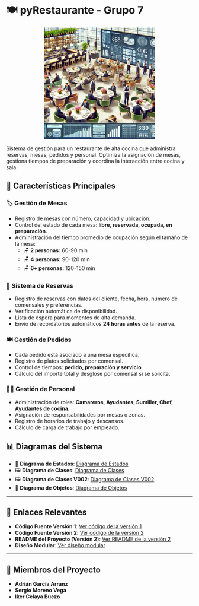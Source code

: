 # 🍽️ pyRestaurante - Grupo 7

<p align="center">
  <img src="/imagenRestaurante/restaurante.png" alt="Imagen Restaurante" width="300"/>
</p>

Sistema de gestión para un restaurante de alta cocina que administra reservas, mesas, pedidos y personal. 
Optimiza la asignación de mesas, gestiona tiempos de preparación y coordina la interacción entre cocina y sala.

## 📌 Características Principales

### 🏷️ Gestión de Mesas
- Registro de mesas con número, capacidad y ubicación.
- Control del estado de cada mesa: **libre, reservada, ocupada, en preparación**.
- Administración del tiempo promedio de ocupación según el tamaño de la mesa:
  - 🪑 **2 personas:** 60-90 min
  - 🪑 **4 personas:** 90-120 min
  - 🪑 **6+ personas:** 120-150 min

### 📆 Sistema de Reservas
- Registro de reservas con datos del cliente, fecha, hora, número de comensales y preferencias.
- Verificación automática de disponibilidad.
- Lista de espera para momentos de alta demanda.
- Envío de recordatorios automáticos **24 horas antes** de la reserva.

### 🍽️ Gestión de Pedidos
- Cada pedido está asociado a una mesa específica.
- Registro de platos solicitados por comensal.
- Control de tiempos: **pedido, preparación y servicio**.
- Cálculo del importe total y desglose por comensal si se solicita.

### 👨‍🍳 Gestión de Personal
- Administración de roles: **Camareros, Ayudantes, Sumiller, Chef, Ayudantes de cocina**.
- Asignación de responsabilidades por mesas o zonas.
- Registro de horarios de trabajo y descansos.
- Cálculo de carga de trabajo por empleado.

## 📊 Diagramas del Sistema

- 🔄 **Diagrama de Estados**: [Diagrama de Estados](/ModeloDeDominio/imagenes/DiagramaDeEstados.svg)
- 🖼️ **Diagrama de Clases**: [Diagrama de Clases](/ModeloDeDominio/imagenes/DiagramaDeClases.svg)
- 🖼️ **Diagrama de Clases V002**: [Diagrama de Clases V002](/ModeloDeDominio/imagenes/DiagramaDeClasesV002.svg)
- 🧩 **Diagrama de Objetos**: [Diagrama de Objetos](/ModeloDeDominio/imagenes/DiagramaDeObjetos.svg)

---

## 📄 Enlaces Relevantes

- **Código Fuente Versión 1**: [Ver código de la versión 1](/src-v001/src/)
- **Código Fuente Versión 2**: [Ver código de la versión 2](/src-v002/)
- **README del Proyecto (Versión 2)**: [Ver README de la versión 2](/src-v002/README.md)
- **Diseño Modular**: [Ver diseño modular](/documentos/diseñoModular.md)

---

## 👥 **Miembros del Proyecto**

- **Adrián Garcia Arranz**
- **Sergio Moreno Vega**
- **Iker Celaya Buezo**

